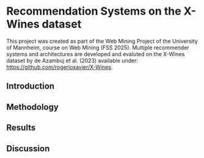 # Recommendation Systems on the X-Wines dataset
This project was created as part of the Web Mining Project of the University of Mannheim, course on Web Mining (FSS 2025).
Multiple recommender systems and architectures are developed and evaluted on the X-Wines dataset by de Azambuj et al. (2023) available under: https://github.com/rogerioxavier/X-Wines.

## Introduction

## Methodology

## Results

## Discussion

## 
